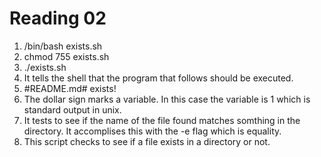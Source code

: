 Reading 02
==========

1. /bin/bash exists.sh
2. chmod 755 exists.sh
3. ./exists.sh
4. It tells the shell that the program that follows should be executed.
5. #README.md# exists!
6. The dollar sign marks a variable. In this case the variable is 1 which is standard output in unix.
7. It tests to see if the name of the file found matches somthing in the directory. It accomplises this with the -e flag which is equality.
8. This script checks to see if a file exists in a directory or not.
